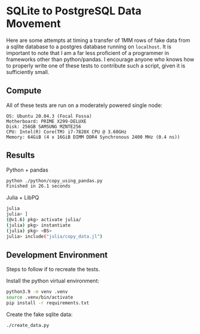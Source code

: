 SQLite to PostgreSQL Data Movement
==================================

Here are some attempts at timing a transfer of 1MM rows of fake data from a sqlite
database to a postgres database running on `localhost`. It is important to note that
I am a far less proficient of a programmer in frameworks other than python/pandas. I
encourage anyone who knows how to properly write one of these tests to contribute
such a script, given it is sufficiently small.

Compute
-------

All of these tests are run on a moderately powered single node:

```
OS: Ubuntu 20.04.3 (Focal Fossa)
Motherboard: PRIME X299-DELUXE
Disk: 256GB SAMSUNG MZNTE256
CPU: Intel(R) Core(TM) i7-7820X CPU @ 3.60GHz
Memory: 64GiB (4 x 16GiB DIMM DDR4 Synchronous 2400 MHz (0.4 ns))
```

Results
-------

Python + pandas

```bash
python ./python/copy_using_pandas.py
Finished in 26.1 seconds
```

Julia + LibPQ

```bash
julia
julia> ]
(@v1.6) pkg> activate julia/
(julia) pkg> instantiate
(julia) pkg> <BS>
julia> include("julia/copy_data.jl")

```

Development Environment
---------------

Steps to follow if to recreate the tests.

Install the python virtual environment:

```bash
python3.9 -m venv .venv
source .venv/bin/activate
pip install -r requirements.txt
```

Create the fake sqlite data:
```bash
./create_data.py
```

